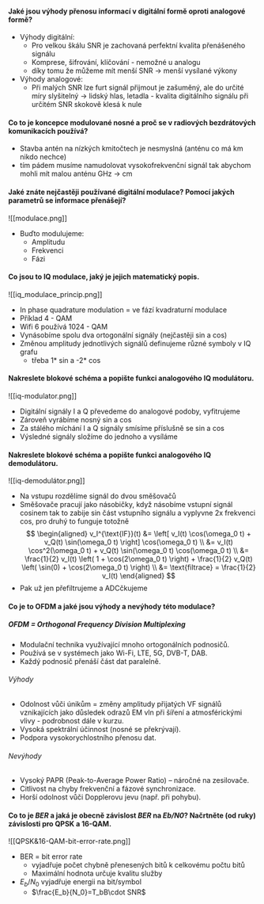#### Jaké jsou výhody přenosu informací v digitální formě oproti analogové formě?
- Výhody digitální:
	- Pro velkou škálu SNR je zachovaná perfektní kvalita přenášeného signálu
	- Komprese, šifrování, klíčování - nemožné u analogu
	- díky tomu že můžeme mít menší SNR -> menší vysílané výkony
- Výhody analogové:
	- Při malých SNR lze furt signál přijmout je zašuměný, ale do určité míry slyšitelný -> lidský hlas, letadla - kvalita digitálního signálu při určitém SNR skokově klesá k nule

#### Co to je koncepce modulované nosné a proč se v radiových bezdrátových komunikacích používá?
- Stavba antén na nízkých kmitočtech je nesmyslná (anténu co má km nikdo nechce)
- tím pádem musíme namudolovat vysokofrekvenční signál tak abychom mohli mít malou anténu GHz -> cm

#### Jaké znáte nejčastěji používané digitální modulace? Pomocí jakých parametrů se informace přenášejí?
![[modulace.png]]
- Buďto modulujeme:
	- Amplitudu
	- Frekvenci
	- Fázi

#### Co jsou to IQ modulace, jaký je jejich matematický popis.
![[iq_modulace_princip.png]]
- In phase quadrature modulation = ve fází kvadraturní modulace
- Příklad 4 - QAM
- Wifi 6 používá 1024 - QAM
- Vynásobíme spolu dva ortogonální signály (nejčastěji sin a cos)
- Změnou amplitudy jednotlivých signálů definujeme různé symboly v IQ grafu
	- třeba 1* sin a -2* cos
#### Nakreslete blokové schéma a popište funkci analogového IQ modulátoru.
![[iq-modulator.png]]
- Digitální signály I a Q převedeme do analogové podoby, vyfitrujeme
- Zároveň vyrábíme nosný sin a cos
- Za stálého míchání I a Q signály smísíme příslušně se sin a cos
- Výsledné signály složíme do jednoho a vysíláme
#### Nakreslete blokové schéma a popište funkci analogového IQ demodulátoru.
![[iq-demodulátor.png]]
- Na vstupu rozdělíme signál do dvou směšovačů 
- Směšovače pracují jako násobičky, když násobíme vstupní signál cosinem tak to zabije sin část vstupního signálu a vyplyvne 2x frekvenci cos, pro druhý to funguje totožně
$$
\begin{aligned}
v_I^{\text{IF}}(t) &= \left[ v_I(t) \cos(\omega_0 t) + v_Q(t) \sin(\omega_0 t) \right] \cos(\omega_0 t) \\
&= v_I(t) \cos^2(\omega_0 t) + v_Q(t) \sin(\omega_0 t) \cos(\omega_0 t) \\
&= \frac{1}{2} v_I(t) \left( 1 + \cos(2\omega_0 t) \right) + \frac{1}{2} v_Q(t) \left( \sin(0) + \cos(2\omega_0 t) \right) \\
&= \text{filtrace} = \frac{1}{2} v_I(t)
\end{aligned}
$$
- Pak už jen přefiltrujeme a ADCčkujeme
#### Co je to OFDM a jaké jsou výhody a nevýhody této modulace?
##### OFDM = Orthogonal Frequency Division Multiplexing
- Modulační technika využívající mnoho ortogonálních podnosičů.
- Používá se v systémech jako Wi-Fi, LTE, 5G, DVB-T, DAB.
- Každý podnosič přenáší část dat paralelně.
###### Výhody
- Odolnost vůči únikům = změny amplitudy přijatých VF signálů vznikajících jako důsledek odrazů EM vln při šíření a atmosférickými vlivy - podrobnost dále v kurzu.
- Vysoká spektrální účinnost (nosné se překrývají).
- Podpora vysokorychlostního přenosu dat.
###### Nevýhody
- Vysoký PAPR (Peak-to-Average Power Ratio) – náročné na zesilovače.
- Citlivost na chyby frekvenční a fázové synchronizace.
- Horší odolnost vůči Dopplerovu jevu (např. při pohybu).
#### Co to je _BER_ a jaká je obecně závislost _BER_ na _Eb/N0_? Načrtněte (od ruky) závislosti pro QPSK a 16-QAM.
![[QPSK&16-QAM-bit-error-rate.png]]
- BER = bit error rate
	- vyjadřuje počet chybně přenesených bitů k celkovému počtu bitů
	- Maximální hodnota určuje kvalitu služby
- $E_b/N_0$ vyjadřuje energii na bit/symbol
	- $\frac{E_b}{N_0}=T_bB\cdot SNR$